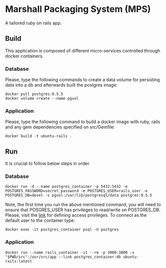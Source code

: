 # Marshall Packaging System (MPS)

A tailored ruby on rails app.

## Build 

This application is composed of different micro-services controlled through docker containers. 

### Database

Please, type the following commands to create a data volume for persisting data into a db and afterwards built the postgres image:

```
docker pull postgres:9.5.5
docker volume create --name pgvol
```

### Application

Please, type the following command to build a docker image with ruby, rails and any gem dependencies specified on src/Gemfile:

```
docker build -t ubuntu-rails .
```

## Run

It is crucial to follow below steps in order. 

### Database

```
docker run -d --name postgres_container -p 5432:5432 -e POSTGRES_PASSWORD=secret_password -e POSTGRES_USER=rails_user -e POSTGRES_DB=devel -v pgvol:/var/lib/postgresql/data postgres:9.5.5
```

Note, the first time you run the above mentioned command, you will need to ensure that POSGRES_USER has privileges to read/write on POSTGRES_DB. Please, visit the [link](https://www.postgresql.org/docs/9.5/static/sql-grant.html) for defining access privileges.
To connect as the default user to the container type:
```
docker exec -it postgres_container psql -U postgres
```

### Application

```
docker run --name rails_container -it --rm -p 3000:3000 -v "$PWD/src":/usr/src/app --link postgres_container:db ubuntu-rails:latest
```
